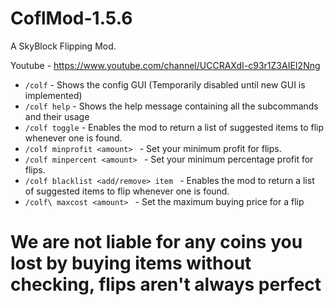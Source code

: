 # CoflMod-1.5.6

A SkyBlock Flipping Mod.

Youtube - https://www.youtube.com/channel/UCCRAXdI-c93r1Z3AIEI2Nng
<br>

- `/colf` - Shows the config GUI (Temporarily disabled until new GUI is implemented)
- `/colf help` - Shows the help message containing all the subcommands and their usage
- `/colf toggle` - Enables the mod to return a list of suggested items to flip whenever one is found.
- `/colf minprofit <amount> ` - Set your minimum profit for flips.
- `/colf minpercent <amount> ` - Set your minimum percentage profit for flips.
- `/colf blacklist <add/remove> item ` - Enables the mod to return a list of suggested items to flip whenever one is found.
- `/colf\ maxcost <amount> ` - Set the maximum buying price for a flip



# We are not liable for any coins you lost by buying items without checking, flips aren't always perfect
